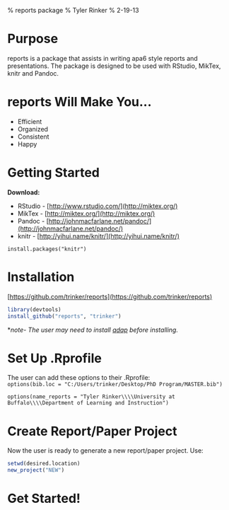 % reports package
% Tyler Rinker
% 2-19-13




# Purpose
reports is a package that assists in writing apa6 style reports
and presentations.  The package is designed to be used with RStudio,
MikTex, knitr and Pandoc. 

# reports Will Make You...
- Efficient    
- Organized    
- Consistent     
- Happy    

# Getting Started
**Download:**    
* RStudio - [http://www.rstudio.com/](http://miktex.org/)    
* MikTex - [http://miktex.org/](http://miktex.org/)    
* Pandoc - [http://johnmacfarlane.net/pandoc/](http://johnmacfarlane.net/pandoc/)     
* knitr - [http://yihui.name/knitr/](http://yihui.name/knitr/)   

`install.packages("knitr")`


# Installation
[https://github.com/trinker/reports](https://github.com/trinker/reports)    

```r
library(devtools)
install_github("reports", "trinker")
```


**note- The user may need to install [qdap](http://cran.r-project.org/web/packages/qdap/index.html) before installing.*

# Set Up .Rprofile
The user can add these options to their .Rprofile:   
`options(bib.loc = "C:/Users/trinker/Desktop/PhD Program/MASTER.bib")` 

`options(name_reports = "Tyler Rinker\\\\University at Buffalo\\\\Department of Learning and Instruction")`    


# Create Report/Paper Project
Now the user is ready to generate a new report/paper project.  Use:    

```r
setwd(desired.location)
new_project("NEW")
```


# Get Started!

